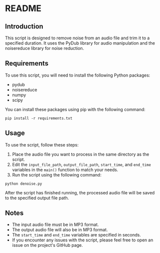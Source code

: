 # README

## Introduction
This script is designed to remove noise from an audio file and trim it to a specified duration. It uses the PyDub library for audio manipulation and the noisereduce library for noise reduction.

## Requirements
To use this script, you will need to install the following Python packages:
- pydub
- noisereduce
- numpy
- scipy

You can install these packages using pip with the following command:

```
pip install -r requirements.txt
```

## Usage
To use the script, follow these steps:
1. Place the audio file you want to process in the same directory as the script.
2. Edit the `input_file_path`, `output_file_path`, `start_time`, and `end_time` variables in the `main()` function to match your needs.
3. Run the script using the following command:

```
python denoise.py
```

After the script has finished running, the processed audio file will be saved to the specified output file path.

## Notes
- The input audio file must be in MP3 format.
- The output audio file will also be in MP3 format.
- The `start_time` and `end_time` variables are specified in seconds.
- If you encounter any issues with the script, please feel free to open an issue on the project's GitHub page.